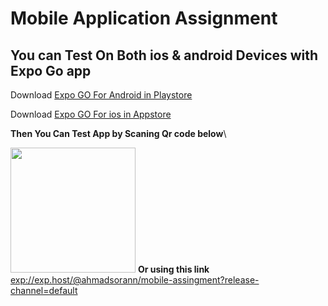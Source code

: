 # Mobile Application Assignment

## You can Test On Both ios & android Devices with Expo Go app

Download [Expo GO For Android in Playstore](https://play.google.com/store/apps/details?id=host.exp.exponent&hl=en&gl=US&pli=1)

Download [Expo GO For ios in Appstore](https://play.google.com/store/apps/details?id=host.exp.exponent&hl=en&gl=US&pli=1)

**Then You Can Test App by Scaning Qr code below**\

<img width="200" src="https://qr.expo.dev/expo-go?owner=ahmadsorann&slug=mobile-assingment&releaseChannel=default&host=exp.host"></img>
**Or using this link**
[exp://exp.host/@ahmadsorann/mobile-assingment?release-channel=default](exp://exp.host/@ahmadsorann/mobile-assingment?release-channel=default)
